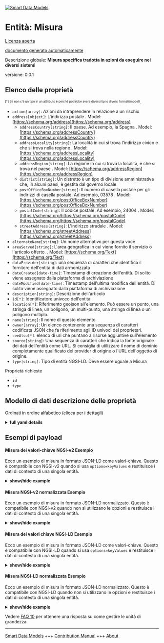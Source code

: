 <!-- 10-Header -->  
[![Smart Data Models](https://smartdatamodels.org/wp-content/uploads/2022/01/SmartDataModels_logo.png "Logo")](https://smartdatamodels.org)  
Entità: Misura  
==============<!-- /10-Header -->  
<!-- 15-License -->  
[Licenza aperta](https://github.com/smart-data-models//dataModel.RiskManagement/blob/master/Measure/LICENSE.md)  
[documento generato automaticamente](https://docs.google.com/presentation/d/e/2PACX-1vTs-Ng5dIAwkg91oTTUdt8ua7woBXhPnwavZ0FxgR8BsAI_Ek3C5q97Nd94HS8KhP-r_quD4H0fgyt3/pub?start=false&loop=false&delayms=3000#slide=id.gb715ace035_0_60)  
<!-- /15-License -->  
<!-- 20-Description -->  
Descrizione globale: **Misura specifica tradotta in azioni da eseguire nei diversi sistemi**  
versione: 0.0.1  
<!-- /20-Description -->  
<!-- 30-PropertiesList -->  

## Elenco delle proprietà  

<sup><sub>[*] Se non c'è un tipo in un attributo è perché potrebbe avere diversi tipi o diversi formati/modelli</sub></sup>.  
- `action[array]`: Azioni da intraprendere in relazione a un rischio  - `address[object]`: L'indirizzo postale  . Model: [https://schema.org/address](https://schema.org/address)	- `addressCountry[string]`: Il paese. Ad esempio, la Spagna  . Model: [https://schema.org/addressCountry](https://schema.org/addressCountry)  
	- `addressLocality[string]`: La località in cui si trova l'indirizzo civico e che si trova nella regione  . Model: [https://schema.org/addressLocality](https://schema.org/addressLocality)  
	- `addressRegion[string]`: La regione in cui si trova la località, e che si trova nel paese  . Model: [https://schema.org/addressRegion](https://schema.org/addressRegion)  
	- `district[string]`: Un distretto è un tipo di divisione amministrativa che, in alcuni paesi, è gestita dal governo locale.    
	- `postOfficeBoxNumber[string]`: Il numero di casella postale per gli indirizzi di casella postale. Ad esempio, 03578  . Model: [https://schema.org/postOfficeBoxNumber](https://schema.org/postOfficeBoxNumber)  
	- `postalCode[string]`: Il codice postale. Ad esempio, 24004  . Model: [https://schema.org/https://schema.org/postalCode](https://schema.org/https://schema.org/postalCode)  
	- `streetAddress[string]`: L'indirizzo stradale  . Model: [https://schema.org/streetAddress](https://schema.org/streetAddress)  
- `alternateName[string]`: Un nome alternativo per questa voce  - `areaServed[string]`: L'area geografica in cui viene fornito il servizio o l'articolo offerto.  . Model: [https://schema.org/Text](https://schema.org/Text)- `dataProvider[string]`: una sequenza di caratteri che identifica il fornitore dell'entità di dati armonizzata  - `dateCreated[date-time]`: Timestamp di creazione dell'entità. Di solito viene assegnato dalla piattaforma di archiviazione  - `dateModified[date-time]`: Timestamp dell'ultima modifica dell'entità. Di solito viene assegnato dalla piattaforma di archiviazione  - `description[string]`: Descrizione dell'articolo  - `id[*]`: Identificatore univoco dell'entità  - `location[*]`: Riferimento geojson all'elemento. Può essere un punto, una stringa di linea, un poligono, un multi-punto, una stringa di linea o un poligono multiplo.  - `name[string]`: Il nome di questo elemento  - `owner[array]`: Un elenco contenente una sequenza di caratteri codificata JSON che fa riferimento agli ID univoci dei proprietari.  - `seeAlso[*]`: elenco di uri che puntano a risorse aggiuntive sull'elemento  - `source[string]`: Una sequenza di caratteri che indica la fonte originale dei dati dell'entità come URL. Si consiglia di utilizzare il nome di dominio completamente qualificato del provider di origine o l'URL dell'oggetto di origine.  - `type[string]`: Tipo di entità NGSI-LD. Deve essere uguale a Misura  <!-- /30-PropertiesList -->  
<!-- 35-RequiredProperties -->  
Proprietà richieste  
- `id`  - `type`  <!-- /35-RequiredProperties -->  
<!-- 40-RequiredProperties -->  
<!-- /40-RequiredProperties -->  
<!-- 50-DataModelHeader -->  
## Modello di dati descrizione delle proprietà  
Ordinati in ordine alfabetico (clicca per i dettagli)  
<!-- /50-DataModelHeader -->  
<!-- 60-ModelYaml -->  
<details><summary><strong>full yaml details</strong></summary>    
```yaml  
Measure:    
  description: Specific measure translated into actions to be performed into the different systems    
  properties:    
    action:    
      description: Actions to be taken related to a risk    
      items:    
        properties:    
          id:    
            format: uri    
            type: string    
          value:    
            type: string    
        type: object    
      type: array    
      x-ngsi:    
        type: Property    
    address:    
      description: The mailing address    
      properties:    
        addressCountry:    
          description: 'The country. For example, Spain'    
          type: string    
          x-ngsi:    
            model: https://schema.org/addressCountry    
            type: Property    
        addressLocality:    
          description: 'The locality in which the street address is, and which is in the region'    
          type: string    
          x-ngsi:    
            model: https://schema.org/addressLocality    
            type: Property    
        addressRegion:    
          description: 'The region in which the locality is, and which is in the country'    
          type: string    
          x-ngsi:    
            model: https://schema.org/addressRegion    
            type: Property    
        district:    
          description: 'A district is a type of administrative division that, in some countries, is managed by the local government'    
          type: string    
          x-ngsi:    
            type: Property    
        postOfficeBoxNumber:    
          description: 'The post office box number for PO box addresses. For example, 03578'    
          type: string    
          x-ngsi:    
            model: https://schema.org/postOfficeBoxNumber    
            type: Property    
        postalCode:    
          description: 'The postal code. For example, 24004'    
          type: string    
          x-ngsi:    
            model: https://schema.org/https://schema.org/postalCode    
            type: Property    
        streetAddress:    
          description: The street address    
          type: string    
          x-ngsi:    
            model: https://schema.org/streetAddress    
            type: Property    
        streetNr:    
          description: Number identifying a specific property on a public street    
          type: string    
          x-ngsi:    
            type: Property    
      type: object    
      x-ngsi:    
        model: https://schema.org/address    
        type: Property    
    alternateName:    
      description: An alternative name for this item    
      type: string    
      x-ngsi:    
        type: Property    
    areaServed:    
      description: The geographic area where a service or offered item is provided    
      type: string    
      x-ngsi:    
        model: https://schema.org/Text    
        type: Property    
    dataProvider:    
      description: A sequence of characters identifying the provider of the harmonised data entity    
      type: string    
      x-ngsi:    
        type: Property    
    dateCreated:    
      description: Entity creation timestamp. This will usually be allocated by the storage platform    
      format: date-time    
      type: string    
      x-ngsi:    
        type: Property    
    dateModified:    
      description: Timestamp of the last modification of the entity. This will usually be allocated by the storage platform    
      format: date-time    
      type: string    
      x-ngsi:    
        type: Property    
    description:    
      description: A description of this item    
      type: string    
      x-ngsi:    
        type: Property    
    id:    
      anyOf:    
        - description: Identifier format of any NGSI entity    
          maxLength: 256    
          minLength: 1    
          pattern: ^[\w\-\.\{\}\$\+\*\[\]`|~^@!,:\\]+$    
          type: string    
          x-ngsi:    
            type: Property    
        - description: Identifier format of any NGSI entity    
          format: uri    
          type: string    
          x-ngsi:    
            type: Property    
      description: Unique identifier of the entity    
      x-ngsi:    
        type: Property    
    location:    
      description: 'Geojson reference to the item. It can be Point, LineString, Polygon, MultiPoint, MultiLineString or MultiPolygon'    
      oneOf:    
        - description: Geojson reference to the item. Point    
          properties:    
            bbox:    
              items:    
                type: number    
              minItems: 4    
              type: array    
            coordinates:    
              items:    
                type: number    
              minItems: 2    
              type: array    
            type:    
              enum:    
                - Point    
              type: string    
          required:    
            - type    
            - coordinates    
          title: GeoJSON Point    
          type: object    
          x-ngsi:    
            type: GeoProperty    
        - description: Geojson reference to the item. LineString    
          properties:    
            bbox:    
              items:    
                type: number    
              minItems: 4    
              type: array    
            coordinates:    
              items:    
                items:    
                  type: number    
                minItems: 2    
                type: array    
              minItems: 2    
              type: array    
            type:    
              enum:    
                - LineString    
              type: string    
          required:    
            - type    
            - coordinates    
          title: GeoJSON LineString    
          type: object    
          x-ngsi:    
            type: GeoProperty    
        - description: Geojson reference to the item. Polygon    
          properties:    
            bbox:    
              items:    
                type: number    
              minItems: 4    
              type: array    
            coordinates:    
              items:    
                items:    
                  items:    
                    type: number    
                  minItems: 2    
                  type: array    
                minItems: 4    
                type: array    
              type: array    
            type:    
              enum:    
                - Polygon    
              type: string    
          required:    
            - type    
            - coordinates    
          title: GeoJSON Polygon    
          type: object    
          x-ngsi:    
            type: GeoProperty    
        - description: Geojson reference to the item. MultiPoint    
          properties:    
            bbox:    
              items:    
                type: number    
              minItems: 4    
              type: array    
            coordinates:    
              items:    
                items:    
                  type: number    
                minItems: 2    
                type: array    
              type: array    
            type:    
              enum:    
                - MultiPoint    
              type: string    
          required:    
            - type    
            - coordinates    
          title: GeoJSON MultiPoint    
          type: object    
          x-ngsi:    
            type: GeoProperty    
        - description: Geojson reference to the item. MultiLineString    
          properties:    
            bbox:    
              items:    
                type: number    
              minItems: 4    
              type: array    
            coordinates:    
              items:    
                items:    
                  items:    
                    type: number    
                  minItems: 2    
                  type: array    
                minItems: 2    
                type: array    
              type: array    
            type:    
              enum:    
                - MultiLineString    
              type: string    
          required:    
            - type    
            - coordinates    
          title: GeoJSON MultiLineString    
          type: object    
          x-ngsi:    
            type: GeoProperty    
        - description: Geojson reference to the item. MultiLineString    
          properties:    
            bbox:    
              items:    
                type: number    
              minItems: 4    
              type: array    
            coordinates:    
              items:    
                items:    
                  items:    
                    items:    
                      type: number    
                    minItems: 2    
                    type: array    
                  minItems: 4    
                  type: array    
                type: array    
              type: array    
            type:    
              enum:    
                - MultiPolygon    
              type: string    
          required:    
            - type    
            - coordinates    
          title: GeoJSON MultiPolygon    
          type: object    
          x-ngsi:    
            type: GeoProperty    
      x-ngsi:    
        type: GeoProperty    
    name:    
      description: The name of this item    
      type: string    
      x-ngsi:    
        type: Property    
    owner:    
      description: A List containing a JSON encoded sequence of characters referencing the unique Ids of the owner(s)    
      items:    
        anyOf:    
          - description: Identifier format of any NGSI entity    
            maxLength: 256    
            minLength: 1    
            pattern: ^[\w\-\.\{\}\$\+\*\[\]`|~^@!,:\\]+$    
            type: string    
            x-ngsi:    
              type: Property    
          - description: Identifier format of any NGSI entity    
            format: uri    
            type: string    
            x-ngsi:    
              type: Property    
        description: Unique identifier of the entity    
        x-ngsi:    
          type: Property    
      type: array    
      x-ngsi:    
        type: Property    
    seeAlso:    
      description: list of uri pointing to additional resources about the item    
      oneOf:    
        - items:    
            format: uri    
            type: string    
          minItems: 1    
          type: array    
        - format: uri    
          type: string    
      x-ngsi:    
        type: Property    
    source:    
      description: 'A sequence of characters giving the original source of the entity data as a URL. Recommended to be the fully qualified domain name of the source provider, or the URL to the source object'    
      type: string    
      x-ngsi:    
        type: Property    
    type:    
      description: NGSI-LD Entity Type. It must be equal to Measure    
      enum:    
        - Measure    
      type: string    
      x-ngsi:    
        type: Property    
  required:    
    - id    
    - type    
  type: object    
  x-derived-from: ""    
  x-disclaimer: 'Redistribution and use in source and binary forms, with or without modification, are permitted  provided that the license conditions are met. Copyleft (c) 2022 Contributors to Smart Data Models Program'    
  x-license-url: https://github.com/smart-data-models/dataModel.RiskManagement/blob/master/Measure/LICENSE.md    
  x-model-schema: https://raw.githubusercontent.com/smart-data-models/dataModel.RiskAssessment/master/Measure/schema.json    
  x-model-tags: ""    
  x-version: 0.0.1    
```  
</details>    
<!-- /60-ModelYaml -->  
<!-- 70-MiddleNotes -->  
<!-- /70-MiddleNotes -->  
<!-- 80-Examples -->  
## Esempi di payload  
#### Misura dei valori-chiave NGSI-v2 Esempio  
Ecco un esempio di misura in formato JSON-LD come valori-chiave. Questo è compatibile con NGSI-v2 quando si usa `options=keyValues` e restituisce i dati di contesto di una singola entità.  
<details><summary><strong>show/hide example</strong></summary>    
```json  
{  
  "id": "urn:ngsi-ld:Measure:01",  
  "type": "Measure",  
  "name": "Measure 01",  
  "description": "Reboot the pumps",  
  "action": [  
    {  
      "id": "urn:ngsi-ld:Pump:01",  
      "value": "SIGNAL REBOOT"  
    }  
  ]  
}  
```  
</details>  
#### Misura NGSI-v2 normalizzata Esempio  
Ecco un esempio di misura in formato JSON-LD normalizzato. Questo è compatibile con NGSI-v2 quando non si utilizzano le opzioni e restituisce i dati di contesto di una singola entità.  
<details><summary><strong>show/hide example</strong></summary>    
```json  
{  
  "id": "urn:ngsi-ld:Measure:01",  
  "type": "Measure",  
  "name": {  
    "type": "Text",  
    "value": "Measure 01"  
  },  
  "description": {  
    "type": "Text",  
    "value": "Reboot the pumps"  
  },  
  "action": {  
    "type": "Array",  
    "value": [  
      {  
        "id": "urn:ngsi-ld:Pump:01",  
        "value": "SIGNAL REBOOT"  
      }  
    ]  
  }  
}  
```  
</details>  
#### Misura dei valori chiave NGSI-LD Esempio  
Ecco un esempio di misura in formato JSON-LD come valori-chiave. Questo è compatibile con NGSI-LD quando si usa `options=keyValues` e restituisce i dati di contesto di una singola entità.  
<details><summary><strong>show/hide example</strong></summary>    
```json  
{  
    "id": "urn:ngsi-ld:Measure:01",  
    "type": "Measure",  
    "action": [  
        {  
            "id": "urn:ngsi-ld:Pump:01",  
            "value": "SIGNAL REBOOT"  
        }  
    ],  
    "description": "Reboot the pumps",  
    "name": "Measure 01",  
    "@context": [  
        "https://raw.githubusercontent.com/smart-data-models/dataModel.RiskManagement/master/context.jsonld"  
    ]  
}  
```  
</details>  
#### Misura NGSI-LD normalizzata Esempio  
Ecco un esempio di misura in formato JSON-LD normalizzato. Questo è compatibile con NGSI-LD quando non si utilizzano le opzioni e restituisce i dati di contesto di una singola entità.  
<details><summary><strong>show/hide example</strong></summary>    
```json  
{  
    "id": "urn:ngsi-ld:Measure:01",  
    "type": "Measure",  
    "action": {  
        "type": "Property",  
        "value": [  
            {  
                "@id": "urn:ngsi-ld:Pump:01",  
                "@value": "SIGNAL REBOOT"  
            }  
        ]  
    },  
    "description": {  
        "type": "Property",  
        "value": "Reboot the pumps"  
    },  
    "name": {  
        "type": "Property",  
        "value": "Measure 01"  
    },  
    "@context": [  
        "https://raw.githubusercontent.com/smart-data-models/dataModel.RiskManagement/master/context.jsonld"  
    ]  
}  
```  
</details><!-- /80-Examples -->  
<!-- 90-FooterNotes -->  
<!-- /90-FooterNotes -->  
<!-- 95-Units -->  
Vedere [FAQ 10](https://smartdatamodels.org/index.php/faqs/) per ottenere una risposta su come gestire le unità di grandezza.  
<!-- /95-Units -->  
<!-- 97-LastFooter -->  
---  
[Smart Data Models](https://smartdatamodels.org) +++ [Contribution Manual](https://bit.ly/contribution_manual) +++ [About](https://bit.ly/Introduction_SDM)<!-- /97-LastFooter -->  
